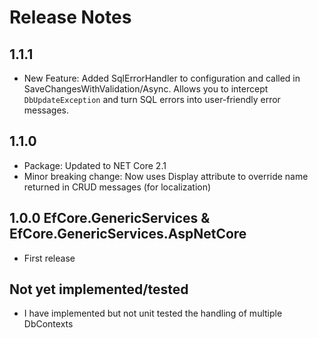# Release Notes

## 1.1.1

- New Feature: Added SqlErrorHandler to configuration and called in SaveChangesWithValidation/Async.
Allows you to intercept `DbUpdateException` and turn SQL errors into user-friendly error messages.

## 1.1.0

- Package: Updated to NET Core 2.1
- Minor breaking change: Now uses Display attribute to override name returned in CRUD messages (for localization)

## 1.0.0 EfCore.GenericServices & EfCore.GenericServices.AspNetCore

- First release

## Not yet implemented/tested

- I have implemented but not unit tested the handling of multiple DbContexts
